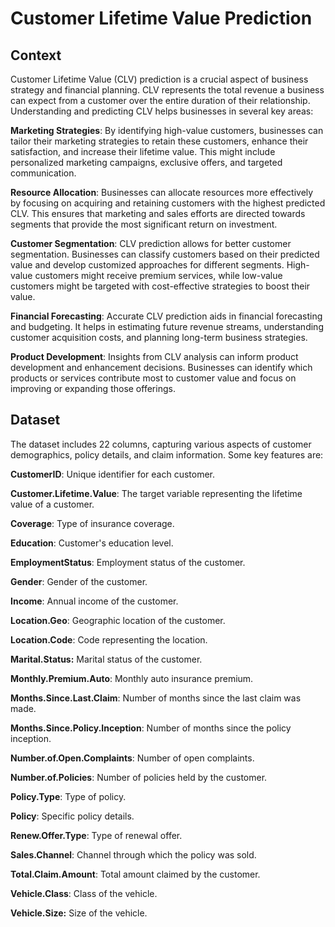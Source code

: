 # **Customer Lifetime Value Prediction**
## **Context**

Customer Lifetime Value (CLV) prediction is a crucial aspect of business strategy and financial planning. CLV represents the total revenue a business can expect from a customer over the entire duration of their relationship. Understanding and predicting CLV helps businesses in several key areas:

**Marketing Strategies**: By identifying high-value customers, businesses can tailor their marketing strategies to retain these customers, enhance their satisfaction, and increase their lifetime value. This might include personalized marketing campaigns, exclusive offers, and targeted communication.

**Resource Allocation**: Businesses can allocate resources more effectively by focusing on acquiring and retaining customers with the highest predicted CLV. This ensures that marketing and sales efforts are directed towards segments that provide the most significant return on investment.

**Customer Segmentation**: CLV prediction allows for better customer segmentation. Businesses can classify customers based on their predicted value and develop customized approaches for different segments. High-value customers might receive premium services, while low-value customers might be targeted with cost-effective strategies to boost their value.

**Financial Forecasting**: Accurate CLV prediction aids in financial forecasting and budgeting. It helps in estimating future revenue streams, understanding customer acquisition costs, and planning long-term business strategies.

**Product Development**: Insights from CLV analysis can inform product development and enhancement decisions. Businesses can identify which products or services contribute most to customer value and focus on improving or expanding those offerings.

## Dataset
The dataset includes 22 columns, capturing various aspects of customer demographics, policy details, and claim information. Some key features are:

**CustomerID**: Unique identifier for each customer.

**Customer.Lifetime.Value**: The target variable representing the lifetime value of a customer.

**Coverage**: Type of insurance coverage.

**Education**: Customer's education level.

**EmploymentStatus**: Employment status of the customer.

**Gender**: Gender of the customer.

**Income**: Annual income of the customer.

**Location.Geo**: Geographic location of the customer.

**Location.Code**: Code representing the location.

**Marital.Status:** Marital status of the customer.

**Monthly.Premium.Auto**: Monthly auto insurance premium.

**Months.Since.Last.Claim**: Number of months since the last claim was made.

**Months.Since.Policy.Inception**: Number of months since the policy inception.

**Number.of.Open.Complaints**: Number of open complaints.

**Number.of.Policies**: Number of policies held by the customer.

**Policy.Type**: Type of policy.

**Policy**: Specific policy details.

**Renew.Offer.Type**: Type of renewal offer.

**Sales.Channel**: Channel through which the policy was sold.

**Total.Claim.Amount**: Total amount claimed by the customer.

**Vehicle.Class**: Class of the vehicle.

**Vehicle.Size:** Size of the vehicle.


